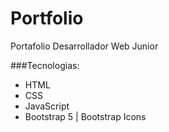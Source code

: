 # Portfolio
Portafolio Desarrollador Web Junior

###Tecnologias:

- HTML
- CSS
- JavaScript
- Bootstrap 5 | Bootstrap Icons
